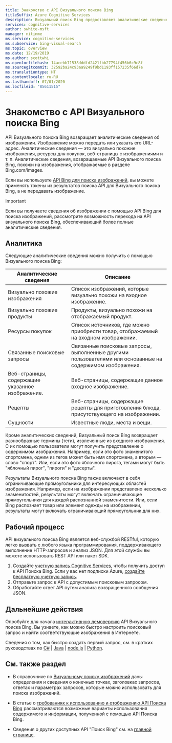 ```yaml
---
title: Знакомство с API Визуального поиска Bing
titleSuffix: Azure Cognitive Services
description: Визуальный поиск Bing предоставляет аналитические сведения об изображении, например похожие изображения или возможности приобретения.
services: cognitive-services
author: swhite-msft
manager: nitinme
ms.service: cognitive-services
ms.subservice: bing-visual-search
ms.topic: overview
ms.date: 12/19/2019
ms.author: scottwhi
ms.openlocfilehash: 14acebb71538dddfd2421fbb27794f456b6c9c8f
ms.sourcegitcommit: 32592ba24c93aa9249f9bd1193ff157235f66d7e
ms.translationtype: HT
ms.contentlocale: ru-RU
ms.lasthandoff: 07/01/2020
ms.locfileid: "85611515"
---
```

# <a name="what-is-the-bing-visual-search-api"></a>Знакомство с API Визуального поиска Bing

API Визуального поиска Bing возвращает аналитические сведения об изображении. Изображение можно передать или указать его URL-адрес. Аналитические сведения — это визуально похожие изображения, ресурсы для покупок, веб-страницы с изображениями и т. п. Аналитические сведения, возвращаемые API Визуального поиска Bing, похожи на изображения, отображаемые в разделе Bing.com/images. 

Если вы используете [API Bing для поиска изображений](../bing-image-search/overview.md), вы можете применять токены из результатов поиска API для Визуального поиска Bing, а не передавать изображение.

> [!IMPORTANT]
> Если вы получаете сведения об изображении с помощью API Bing для поиска изображений, рассмотрите возможность перехода на API визуального поиска Bing, обеспечивающий более полные аналитические сведения.

## <a name="insights"></a>Аналитика

Следующие аналитические сведения можно получить с помощью Визуального поиска Bing:

| Аналитические сведения                              | Описание |
|--------------------------------------|-------------|
| Визуально похожие изображения              | Список изображений, которые визуально похожи на входное изображение. |
| Визуально похожие продукты            | Продукты, визуально похожи на отображаемый продукт.            |
| Ресурсы покупок                     | Список источников, где можно приобрести товар, отображаемый на входном изображении.            |
| Связанные поисковые запросы                     | Связанные поисковые запросы, выполненные другими пользователями или основанные на содержимом изображения.            |
| Веб-страницы, содержащие указанное изображение.     | Веб-страницы, содержащие данное входное изображение.            |
| Рецепты                              | Веб-страницы, содержащие рецепты для приготовления блюда, присутствующего на изображении.            |
| Сущности                             | Известные люди, места и вещи. |

Кроме аналитических сведений, Визуальный поиск Bing возвращает разнообразные термины (теги), извлеченные из входного изображения. С их помощью пользователи могут получить представление о содержимом изображения. Например, если это фото знаменитого спортсмена, одним из тегов может быть имя спортсмена, а вторым — слово "спорт". Или, если это фото яблочного пирога, тегами могут быть "яблочный пирог", "пироги" и "десерты".

Результаты Визуального поиска Bing также включают в себя ограничивающие прямоугольники для интересующих областей изображения. Например, если на изображении представлено несколько знаменитостей, результаты могут включать ограничивающие прямоугольники для каждой распознанной знаменитости. Или, если Bing распознает товар или элемент одежды на изображении, результаты могут включать ограничивающий прямоугольник для них.

## <a name="workflow"></a>Рабочий процесс

API визуального поиска Bing является веб-службой RESTful, которую легко вызвать с любого языка программирования, поддерживающего выполнение HTTP-запросов и анализ JSON. Для этой службы вы можете использовать REST API или пакет SDK.

1. Создайте [учетную запись Cognitive Services](https://docs.microsoft.com/azure/cognitive-services/cognitive-services-apis-create-account), чтобы получить доступ к API Поиска Bing. Если у вас нет подписки Azure, [создайте бесплатную учетную запись](https://azure.microsoft.com/free/cognitive-services/).
2. Отправьте запрос к API с допустимым поисковым запросом.
3. Обработайте ответ API путем анализа возвращенного сообщения JSON.

## <a name="next-steps"></a>Дальнейшие действия

Опробуйте для начала [интерактивную демоверсию](https://azure.microsoft.com/services/cognitive-services/bing-visual-search/) API Визуального поиска Bing.
Вы узнаете, как можно быстро настроить поисковый запрос и найти соответствующие изображения в Интернете.

Сведения о том, как быстро создать первый запрос, см. в кратких руководствах по [C#](quickstarts/csharp.md) | [Java](quickstarts/java.md) | [node.js](quickstarts/nodejs.md) | [Python](quickstarts/python.md).

## <a name="see-also"></a>См. также раздел

* В справочнике по [Визуальному поиску изображений](https://docs.microsoft.com/rest/api/cognitiveservices/bingvisualsearch/images/visualsearch) даны определения и сведения о конечных точках, заголовках запросов, ответах и параметрах запросов, которые можно использовать для поиска изображений.

* В статье о [требованиях к использованию и отображению API Поиска Bing](../bing-web-search/use-display-requirements.md) рассматриваются возможные варианты использования содержимого и информации, полученной с помощью API Поиска Bing.

* Сведения о других доступных API "Поиск Bing" см. на [главной странице](../bing-web-search/search-the-web.md).